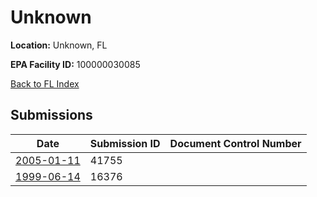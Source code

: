# Unknown

**Location:** Unknown, FL

**EPA Facility ID:** 100000030085

[Back to FL Index](../../index.md)

## Submissions

| Date | Submission ID | Document Control Number |
|------|--------------|-------------------------|
| [2005-01-11](submissions/41755.md) | 41755 |  |
| [1999-06-14](submissions/16376.md) | 16376 |  |
